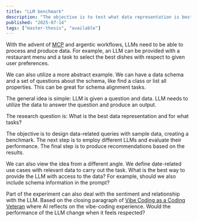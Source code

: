 ```yaml
---
title: "LLM benchmark"
description: "The objective is to test what data representation is best for given task and LLM."
published: "2025-07-14"
tags: ["master-thesis", "available"]
---
```


With the advent of [MCP](https://modelcontextprotocol.io/) and argentic workflows, LLMs need to be able to process and produce data.
For example, an LLM can be provided with a restaurant menu and a task to select the best dishes with respect to given user preferences.

We can also utilize a more abstract example.
We can have a data schema and a set of questions about the schema, like find a class or list all properties.
This can be great for schema alignment tasks.

The general idea is simple: LLM is given a question and data.
LLM needs to utilize the data to answer the question and produce an output.

The research question is: What is the best data representation and for what tasks?

The objective is to design data-related queries with sample data, creating a benchmark.
The next step is to employ different LLMs and evaluate their performance.
The final step is to produce recommendations based on the results.

We can also view the idea from a different angle.
We define date-related use cases with relevant data to carry out the task.
What is the best way to provide the LLM with access to the data?
For example, should we also include schema information in the prompt?

Part of the experiment can also deal with the sentiment and relationship with the LLM.
Based on the closing paragraph of [Vibe Coding as a Coding Veteran](https://levelup.gitconnected.com/vibe-coding-as-a-coding-veteran-cd370fe2be50) where AI reflects on the vibe-coding experience.
Would the performance of the LLM change when it feels respected?

